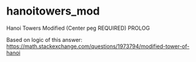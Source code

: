 # hanoitowers_mod
Hanoi Towers Modified (Center peg REQUIRED) PROLOG


Based on logic of this answer:
https://math.stackexchange.com/questions/1973794/modified-tower-of-hanoi
